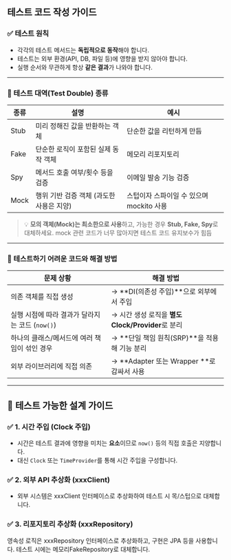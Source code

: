 ## 테스트 코드 작성 가이드

### ✅ 테스트 원칙
- 각각의 테스트 메서드는 **독립적으로 동작**해야 합니다.
- 테스트는 외부 환경(API, DB, 파일 등)에 영향을 받지 않아야 합니다.
- 실행 순서와 무관하게 항상 **같은 결과**가 나와야 합니다.

---

### 🧱 테스트 대역(Test Double) 종류

| 종류     | 설명                                              | 예시                             |
|----------|---------------------------------------------------|----------------------------------|
| Stub     | 미리 정해진 값을 반환하는 객체                     | 단순한 값을 리턴하게 만듬        |
| Fake     | 단순한 로직이 포함된 실제 동작 객체                | 메모리 리포지토리                |
| Spy      | 메서드 호출 여부/횟수 등을 검증                    | 이메일 발송 기능 검증            |
| Mock     | 행위 기반 검증 객체 (과도한 사용은 지양)           | 스텁이자 스파이일 수 있으며 mockito 사용  |

> 💡 **모의 객체(Mock)는 최소한으로 사용**하고, 가능한 경우 **Stub, Fake, Spy**로 대체하세요. mock 관련 코드가 너무 많아지면 테스트 코드 유지보수가 힘듬

---

### 🔧 테스트하기 어려운 코드와 해결 방법

| 문제 상황                                     | 해결 방법                                      |
|----------------------------------------------|-----------------------------------------------|
| 의존 객체를 직접 생성                         | → **DI(의존성 주입)**으로 외부에서 주입       |
| 실행 시점에 따라 결과가 달라지는 코드 (`now()`) | → 시간 생성 로직을 **별도 Clock/Provider**로 분리 |
| 하나의 클래스/메서드에 여러 책임이 섞인 경우    | → **단일 책임 원칙(SRP)**을 적용해 기능 분리  |
| 외부 라이브러리에 직접 의존                   | → **Adapter 또는 Wrapper **로 감싸서 사용 |

---

## 🧩 테스트 가능한 설계 가이드

### ✅ 1. 시간 주입 (Clock 주입)
- 시간은 테스트 결과에 영향을 미치는 **요소**이므로 `now()` 등의 직접 호출은 지양합니다.
- 대신 `Clock` 또는 `TimeProvider`를 통해 시간 주입을 구성합니다.

### ✅ 2. 외부 API 추상화 (xxxClient)
- 외부 시스템은 xxxClient 인터페이스로 추상화하여 테스트 시 목/스텁으로 대체합니다.

### ✅ 3. 리포지토리 추상화 (xxxRepository)
영속성 로직은 xxxRepository 인터페이스로 추상화하고, 구현은 JPA 등을 사용합니다.
테스트 시에는 메모리FakeRepository로 대체합니다.
